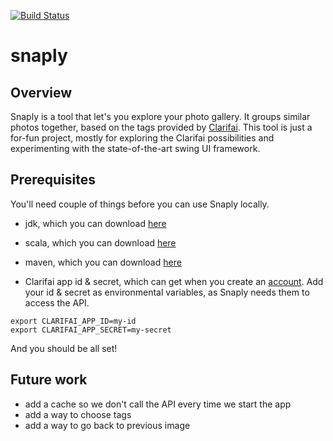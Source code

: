 [![Build Status](https://travis-ci.org/bjoveski/snaply.svg?branch=master)](https://travis-ci.org/bjoveski/snaply)
# snaply

## Overview

Snaply is a tool that let's you explore your photo gallery. It groups similar photos together, based on the tags provided by [Clarifai](clarifai.com).
This tool is just a for-fun project, mostly for exploring the Clarifai possibilities and experimenting with the state-of-the-art swing UI framework.

## Prerequisites

You'll need couple of things before you can use Snaply locally.

* jdk, which you can download [here](http://www.oracle.com/technetwork/java/javase/downloads/jdk8-downloads-2133151.html)

* scala, which you can download [here](http://www.scala-lang.org/download/)

* maven, which you can download [here](https://maven.apache.org/download.cgi)

* Clarifai app id & secret, which can get when you create an [account](https://developer.clarifai.com/signup/). Add your id & secret as environmental variables, as Snaply needs them to access the API.

```
export CLARIFAI_APP_ID=my-id
export CLARIFAI_APP_SECRET=my-secret
```

And you should be all set!

## Future work

* add a cache so we don't call the API every time we start the app
* add a way to choose tags
* add a way to go back to previous image
